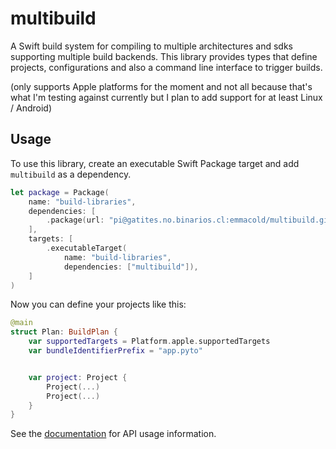 # multibuild

A Swift build system for compiling to multiple architectures and sdks supporting multiple build backends.
This library provides types that define projects, configurations and also a command line interface to trigger builds.

(only supports Apple platforms for the moment and not all because that's what I'm testing against currently but I plan to add support for at least Linux / Android)


## Usage

To use this library, create an executable Swift Package target and add `multibuild` as a dependency.

```swift
let package = Package(
    name: "build-libraries",
    dependencies: [
        .package(url: "pi@gatites.no.binarios.cl:emmacold/multibuild.git", branch: "main")
    ],
    targets: [
        .executableTarget(
            name: "build-libraries",
            dependencies: ["multibuild"]),
    ]
)
```

Now you can define your projects like this:

```swift
@main
struct Plan: BuildPlan {
    var supportedTargets = Platform.apple.supportedTargets
    var bundleIdentifierPrefix = "app.pyto"


    var project: Project {
        Project(...)
        Project(...)
    }
}
```

See the [documentation](https://gatites.no.binarios.cl/emma/cosas/documentaciones/multibuild) for API usage information.